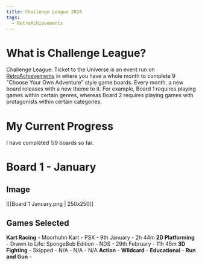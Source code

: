 ```yaml
---
title: Challenge League 2024
tags:
  - RetroAchievements
---
```

# What is Challenge League?
Challenge League: Ticket to the Universe is an event run on [RetroAchievements](https://retroachievements.org) in where you have a whole month to complete 9 "Choose Your Own Adventure" style game boards. Every month, a new board releases with a new theme to it. For example, Board 1 requires playing games within certain genres, whereas Board 2 requires playing games with protagonists within certain categories.

# My Current Progress
I have completed 1/9 boards so far.

# Board 1 - January
## Image

![[Board 1 January.png | 250x250]]

## Games Selected

**Kart Racing** - Moorhuhn Kart - PSX - 9th January - 2h 44m
**2D Platforming** - Drawn to Life: SpongeBob Edition - NDS - 29th February - 11h 45m
**3D Fighting** - Skipped - N/A - N/A - N/A
**Action** - 
**Wildcard** -
**Educational** -
**Run and Gun** -

